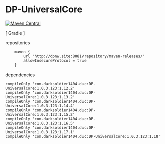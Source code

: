 # DP-UniversalCore
[![Maven Central](https://img.shields.io/maven-central/v/com.darksoldier1404/DP-UniversalCore.svg?label=Maven%20Central)](https://search.maven.org/search?q=g:%22com.darksoldier1404.duc%22%20AND%20a:%22DP-UniversalCore%22)

[ Gradle ]

repositories
```
    maven {
        url "http://dpnw.site:8081/repository/maven-releases/"
        allowInsecureProtocol = true
    }
```
dependencies
```
compileOnly 'com.darksoldier1404.duc:DP-UniversalCore:1.0.3.123:1.12.2'
compileOnly 'com.darksoldier1404.duc:DP-UniversalCore:1.0.3.123:1.13.2'
compileOnly 'com.darksoldier1404.duc:DP-UniversalCore:1.0.3.123:1.14.4'
compileOnly 'com.darksoldier1404.duc:DP-UniversalCore:1.0.3.123:1.15.2'
compileOnly 'com.darksoldier1404.duc:DP-UniversalCore:1.0.3.123:1.16.5'
compileOnly 'com.darksoldier1404.duc:DP-UniversalCore:1.0.3.123:1.17.1'
compileOnly 'com.darksoldier1404.duc:DP-UniversalCore:1.0.3.123:1.18'
```
